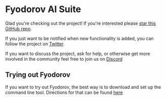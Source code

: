 # Fyodorov AI Suite
Glad you're checking out the project! If you're interested please [star this GitHub repo](https://github.com/FyodorovAI/Gagarin).

If you just want to be notified when new functionality is added, you can follow the project on [Twitter](https://twitter.com/FyodorovAISuite).

If you want to discuss the project, ask for help, or otherwise get more involved in the community feel free to join us on [Discord](https://discord.gg/ChCTeC8qwE)

## Trying out Fyodorov
If you want to try out Fyodorov, the best way is to download and set up the command line tool. Directions for that can be found [here](./CLI.md)